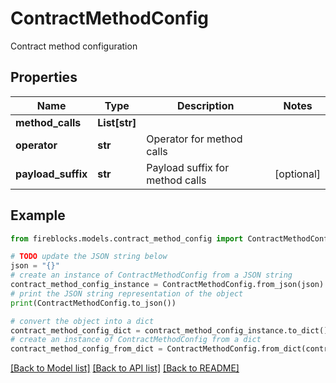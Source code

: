 # ContractMethodConfig

Contract method configuration

## Properties

Name | Type | Description | Notes
------------ | ------------- | ------------- | -------------
**method_calls** | **List[str]** |  | 
**operator** | **str** | Operator for method calls | 
**payload_suffix** | **str** | Payload suffix for method calls | [optional] 

## Example

```python
from fireblocks.models.contract_method_config import ContractMethodConfig

# TODO update the JSON string below
json = "{}"
# create an instance of ContractMethodConfig from a JSON string
contract_method_config_instance = ContractMethodConfig.from_json(json)
# print the JSON string representation of the object
print(ContractMethodConfig.to_json())

# convert the object into a dict
contract_method_config_dict = contract_method_config_instance.to_dict()
# create an instance of ContractMethodConfig from a dict
contract_method_config_from_dict = ContractMethodConfig.from_dict(contract_method_config_dict)
```
[[Back to Model list]](../README.md#documentation-for-models) [[Back to API list]](../README.md#documentation-for-api-endpoints) [[Back to README]](../README.md)


